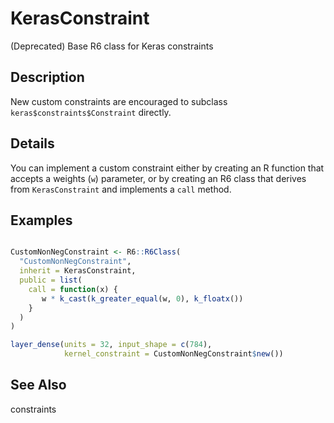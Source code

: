 # KerasConstraint


(Deprecated) Base R6 class for Keras constraints




## Description

New custom constraints are encouraged to subclass ``keras$constraints$Constraint`` directly.






## Details

You can implement a custom constraint either by creating an
R function that accepts a weights (``w``) parameter, or by creating
an R6 class that derives from ``KerasConstraint`` and implements a
``call`` method.






## Examples

```r

CustomNonNegConstraint <- R6::R6Class(
  "CustomNonNegConstraint",
  inherit = KerasConstraint,
  public = list(
    call = function(x) {
       w * k_cast(k_greater_equal(w, 0), k_floatx())
    }
  )
)

layer_dense(units = 32, input_shape = c(784),
            kernel_constraint = CustomNonNegConstraint$new())

```






## See Also

constraints



